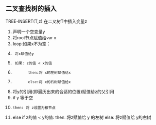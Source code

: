 ## 二叉查找树的插入
TREE-INSERT(T,z) 在二叉树T中插入变量z
1. 声明一个空变量y
2. 将root节点赋值给var x
3. loop:如果x不为空：
4.      将x赋值给y 
5.      如果: z的值 < x的值
6.            then:将 x的左树赋值给x
7.            else:将 x的右树赋值给x
8. 将y的引用(即遍历出来的合适的位置)赋值给z的父引用
9. if y 等于空
10.     then: 将 z设置为根节点 
11. else if z的值 < y的值:
        then: 将z赋值给 y 的左树
        else: 将z赋值给 y的右树
